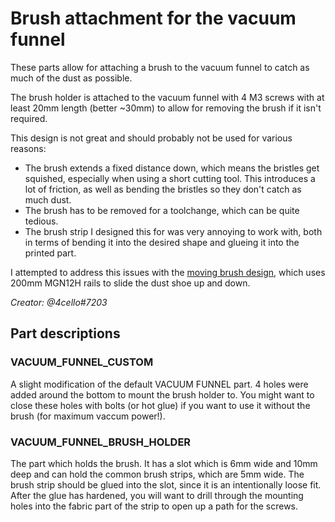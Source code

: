 # Brush attachment for the vacuum funnel
These parts allow for attaching a brush to the vacuum funnel to catch as much of the dust as possible.

The brush holder is attached to the vacuum funnel with 4 M3 screws with at least 20mm length (better ~30mm) to allow for removing the brush if it isn't required.

This design is not great and should probably not be used for various reasons:
- The brush extends a fixed distance down, which means the bristles get squished, especially when using a short cutting tool. This introduces a lot of friction, as well as bending the bristles so they don't catch as much dust.
- The brush has to be removed for a toolchange, which can be quite tedious.
- The brush strip I designed this for was very annoying to work with, both in terms of bending it into the desired shape and glueing it into the printed part.

I attempted to address this issues with the [moving brush design](../moving_brush), which uses 200mm MGN12H rails to slide the dust shoe up and down.

*Creator: @4cello#7203*

## Part descriptions
### VACUUM_FUNNEL_CUSTOM
A slight modification of the default VACUUM FUNNEL part. 4 holes were added around the bottom to mount the brush holder to. You might want to close these holes with bolts (or hot glue) if you want to use it without the brush (for maximum vaccum power!).

### VACUUM_FUNNEL_BRUSH_HOLDER
The part which holds the brush. It has a slot which is 6mm wide and 10mm deep and can hold the common brush strips, which are 5mm wide. The brush strip should be glued into the slot, since it is an intentionally loose fit.
After the glue has hardened, you will want to drill through the mounting holes into the fabric part of the strip to open up a path for the screws.